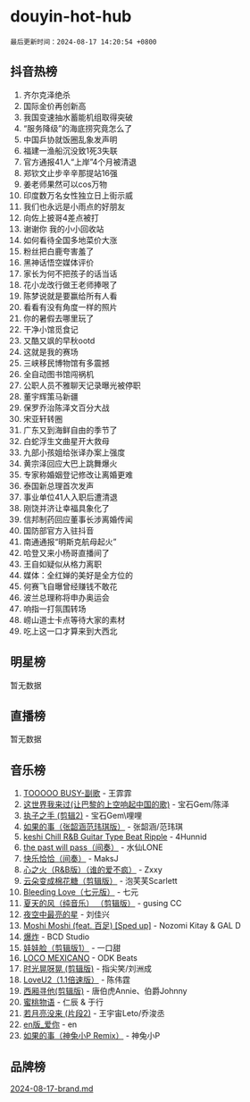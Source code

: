 # douyin-hot-hub

`最后更新时间：2024-08-17 14:20:54 +0800`

## 抖音热榜

1. 齐尔克泽绝杀
1. 国际金价再创新高
1. 我国变速抽水蓄能机组取得突破
1. “服务降级”的海底捞究竟怎么了
1. 中国乒协就饭圈乱象发声明
1. 福建一渔船沉没致1死3失联
1. 官方通报41人“上岸”4个月被清退
1. 郑钦文止步辛辛那提站16强
1. 姜老师果然可以cos万物
1. 印度数万名女性独立日上街示威
1. 我们也永远是小雨点的好朋友
1. 向佐上披哥4差点被打
1. 谢谢你 我的小小回收站
1. 如何看待全国多地菜价大涨
1. 粉丝把白鹿夸害羞了
1. 黑神话悟空媒体评价
1. 家长为何不把孩子的话当话
1. 花小龙改行做王老师捧哏了
1. 陈梦说就是要赢给所有人看
1. 看看有没有角度一样的照片
1. 你的暑假去哪里玩了
1. 干净小馆觅食记
1. 又酷又飒的早秋ootd
1. 这就是我的赛场
1. 三峡移民博物馆有多震撼
1. 全自动图书馆闯祸机
1. 公职人员不雅聊天记录曝光被停职
1. 董宇辉策马新疆
1. 保罗乔治陈泽文百分大战
1. 宋亚轩转圈
1. 广东又到海鲜自由的季节了
1. 白蛇浮生文曲星开大救母
1. 九部小孩姐给张译办案上强度
1. 黄宗泽回应大巴上跳舞爆火
1. 专家称婚姻登记修改让离婚更难
1. 泰国新总理首次发声
1. 事业单位41人入职后遭清退
1. 刚饶并济让幸福具象化了
1. 信邦制药回应董事长涉离婚传闻
1. 国防部官方入驻抖音
1. 南通通报“明斯克航母起火”
1. 哈登又来小杨哥直播间了
1. 王自如疑似从格力离职
1. 媒体：全红婵的美好是全方位的
1. 何赛飞自曝曾经赚钱不敢花
1. 波兰总理称将申办奥运会
1. 响指一打氛围转场
1. 崂山道士卡点等待大家的素材
1. 吃上这一口才算来到大西北

## 明星榜

暂无数据

## 直播榜

暂无数据

## 音乐榜

1. [TOOOOO BUSY-副歌](https://sf3-cdn-tos.douyinstatic.com/obj/tos-cn-ve-2774/o0fmjGZetNDjSM5EimFs2QlzBg30YgByJMRQrC) - 王霏霏
1. [这世界我来过(让巴黎的上空响起中国的歌)](https://sf5-hl-cdn-tos.douyinstatic.com/obj/tos-cn-ve-2774/o4wXzBftoUMHKWsiWRwtI9iiGWnO8zjCBxAaAb) - 宝石Gem/陈泽
1. [执子之手 (剪辑2)](https://sf5-hl-cdn-tos.douyinstatic.com/obj/tos-cn-ve-2774/oUoZLQjCc31XzqsBnBQUNgeKtYPBcgbFDwtfcu) - 宝石Gem\哩哩
1. [如果的事（张韶涵范玮琪版）](https://sf5-hl-cdn-tos.douyinstatic.com/obj/tos-cn-ve-2774/owI7MDDyzHddFIDNOFiTf8qYP1fafEiAgmjsCv) - 张韶涵/范玮琪
1. [keshi Chill R&B Guitar Type Beat Ripple](https://sf3-cdn-tos.douyinstatic.com/obj/tos-cn-ve-2774/okQIfmitAB3HpgZQo0YCEFEACcDhQngn0fkFIC) - 4Hunnid
1. [the past will pass（间奏）](https://sf5-hl-cdn-tos.douyinstatic.com/obj/tos-cn-ve-2774/oYi1aFWqIjwzlvAuryrQIMAFSoPpJyicp6BiZ) - 水仙LONE
1. [快乐恰恰（间奏）](https://sf5-hl-cdn-tos.douyinstatic.com/obj/tos-cn-ve-2774/oMesum3HvWQXJxuMFeVYzf54o2QzH5aEBPOCAn) - MaksJ
1. [心之火（R&B版）（谁的爱不疯）](https://sf5-hl-cdn-tos.douyinstatic.com/obj/tos-cn-ve-2774/okemkEDaIBBE3OosftCgMxlFkLQZRw37t36ZQv) - Zxxy
1. [云朵变成棉花糖（剪辑版）](https://sf5-hl-cdn-tos.douyinstatic.com/obj/tos-cn-ve-2774/o8LC84GQLALFfXeyJmh8KE61byVQYMMeAZLfEI) - 泡芙芙Scarlett
1. [Bleeding Love（七元版）](https://sf5-hl-cdn-tos.douyinstatic.com/obj/tos-cn-ve-2774/oEgC9eZFHQ1MfSRnrfkzFp8AayDWqAQMABBgUs) - 七元
1. [夏天的风（纯音乐） （剪辑版）](https://sf5-hl-cdn-tos.douyinstatic.com/obj/tos-cn-ve-2774/oUzLjBZZFQAoNRmGokEeD5zfQCObp6UeFAnTa6) - gusing CC
1. [夜空中最亮的星](https://sf5-hl-cdn-tos.douyinstatic.com/obj/tos-cn-ve-2774/o4IfgGwqqnFeXEMGaS8JBzJAdayAaCeoxqbjCD) - 刘佳兴
1. [Moshi Moshi (feat. 百足) [Sped up]](https://sf5-hl-cdn-tos.douyinstatic.com/obj/tos-cn-ve-2774/ocCPFQcXJLeroaIdQLIGAoeeYM3OAUYGDguHXz) - Nozomi Kitay & GAL D
1. [爆炸](https://sf5-hl-cdn-tos.douyinstatic.com/obj/tos-cn-ve-2774/4abeb6e3794342cf9e7ce20282badd15) - BCD Studio
1. [娃娃脸（剪辑版1）](https://sf5-hl-cdn-tos.douyinstatic.com/obj/tos-cn-ve-2774/oIimSCgQoNUePTAZ1Ba7TeADY4KetGYsVFeaaB) - 一口甜
1. [LOCO MEXICANO](https://sf6-cdn-tos.douyinstatic.com/obj/tos-cn-ve-2774/owxVoxJorA4ILBfsMAjU6t7O1xW9w0tS7EYzh6) - ODK Beats
1. [时光晃呀晃 (剪辑版)](https://sf5-hl-cdn-tos.douyinstatic.com/obj/tos-cn-ve-2774/o8ACeQem3gwI1x3GIYGAfKG0LJebKFRJDwRwyW) - 指尖笑/刘洲成
1. [LoveU2（1.1倍速版）](https://sf5-hl-cdn-tos.douyinstatic.com/obj/tos-cn-ve-2774/oQMeDffLaEmgMwgCOEMAFCI6INzoFPgWdD0rsa) - 陈伟霆
1. [西厢寻他(剪辑版)](https://sf5-hl-cdn-tos.douyinstatic.com/obj/tos-cn-ve-2774/oUsAVfAQKlRNxEv5qxvIB8o5qmIWUcXbzJKJhw) - 唐伯虎Annie、伯爵Johnny
1. [蜜桃物语](https://sf5-hl-cdn-tos.douyinstatic.com/obj/tos-cn-ve-2774/oIhOSCZtIACtYU4XQkngiW9kCBfVD1Fz9IYeqL) - 仁辰 & 于行
1. [若月亮没来 (片段2)](https://sf3-cdn-tos.douyinstatic.com/obj/tos-cn-ve-2774/ocQavLLjkCOeDxGyYeIMGgNAIwJ0QXE1Ve3Fzv) - 王宇宙Leto/乔浚丞
1. [en版_爱你](https://sf5-hl-cdn-tos.douyinstatic.com/obj/tos-cn-ve-2774/oEDn5OQWGwJcMoiXFPLTgUzBICetMfDgIfAjaa) - en
1. [如果的事（神兔小P Remix）](https://sf3-cdn-tos.douyinstatic.com/obj/tos-cn-ve-2774/okHtAffz3g4ZB0BMQn9iC9BC6AciI3xCmgQTqt) - 神兔小P

## 品牌榜

[2024-08-17-brand.md](2024-08-17-brand.md)
